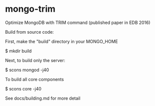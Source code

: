 # mongo-trim
Optimize MongoDB with TRIM command (published paper in EDB 2016)

Build from source code:

First, make the "build" directory in your MONGO_HOME 

$ mkdir build

Next, to build only the server:

$ scons mongod -j40 

To build all core components

$ scons core -j40

See docs/building.md for more detail
